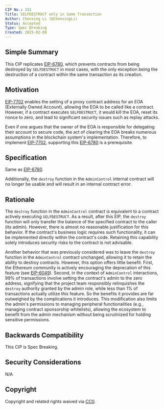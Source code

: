 ```yaml
---
CIP No.: 151
Title: SELFDESTRUCT only in Same Transaction
Author: Chenxing Li (@ChenxingLi)
Status: Accepted
Type: Spec Breaking
Created: 2025-02-08
---
```


## Simple Summary
This CIP replicates [EIP-6780](https://eips.ethereum.org/EIPS/eip-6780), which prevents contracts from being destroyed by `SELFDESTRUCT` in most cases, with the only exception being the destruction of a contract within the same transaction as its creation.

## Motivation

[EIP-7702](https://eips.ethereum.org/EIPS/eip-7702) enables the setting of a proxy contract address for an EOA (Externally Owned Account), allowing the EOA to be called like a contract. However, if a contract executes `SELFDESTRUCT`, it would kill the EOA, reset its nonce to zero, and lead to significant security issues such as replay attacks. 

Even if one argues that the owner of the EOA is responsible for delegating their account to secure code, the act of clearing the EOA breaks numerous assumptions in the blockchain system's implementation. Therefore, to implement [EIP-7702](https://eips.ethereum.org/EIPS/eip-7702), supporting this [EIP-6780](https://eips.ethereum.org/EIPS/eip-6780) is a prerequisite.

## Specification  
Same as [EIP-6780](https://eips.ethereum.org/EIPS/eip-6780).  

Additionally, the `destroy` function in the `AdminControl` internal contract will no longer be usable and will result in an internal contract error.  

## Rationale  

The `destroy` function in the `AdminControl` contract is equivalent to a contract actively executing `SELFDESTRUCT`. As a result, after this EIP, the `destroy` function will only transfer the balance of the specified contract to the caller (its admin). However, there is almost no reasonable justification for this behavior. If the contract's business logic requires such functionality, it can be implemented directly within the contract's code. Retaining this capability solely introduces security risks to the contract is not advisable.  

Another behavior that was previously considered was to leave the `destroy` function in the `AdminControl` contract unchanged, allowing it to retain the ability to destroy contracts. However, this option offers little benefit. First, the Ethereum community is actively encouraging the deprecation of this feature (see [EIP-6049](https://github.com/ethereum/EIPs/blob/master/EIPS/eip-6049.md)). Second, in the context of `AdminControl` interactions, 99% of transactions involve setting the contract's admin to the zero address, signifying that the project team responsibly relinquishes the `destroy` authority granted by the admin role, while less than 1% of transactions actually utilize this feature. So the benefits it provides are far outweighed by the complications it introduces. This modification also limits the admin's permissions to managing peripheral functionalities (e.g., managing contract sponsorship whitelists), allowing the ecosystem to benefit from the admin mechanism without being scrutinized for holding sensitive permissions.  

## Backwards Compatibility
This CIP is Spec Breaking.

## Security Considerations
<!--All CIPs must contain a section that discusses the security implications/considerations relevant to the proposed change. Include information that might be important for security discussions, surfaces risks and can be used throughout the life cycle of the proposal. E.g. include security-relevant design decisions, concerns, important discussions, implementation-specific guidance and pitfalls, an outline of threats and risks and how they are being addressed. CIP submissions missing the "Security Considerations" section will be rejected. a CIP cannot proceed to status "Final" without a Security Considerations discussion deemed sufficient by the reviewers.-->
N/A

## Copyright
Copyright and related rights waived via [CC0](https://creativecommons.org/publicdomain/zero/1.0/).